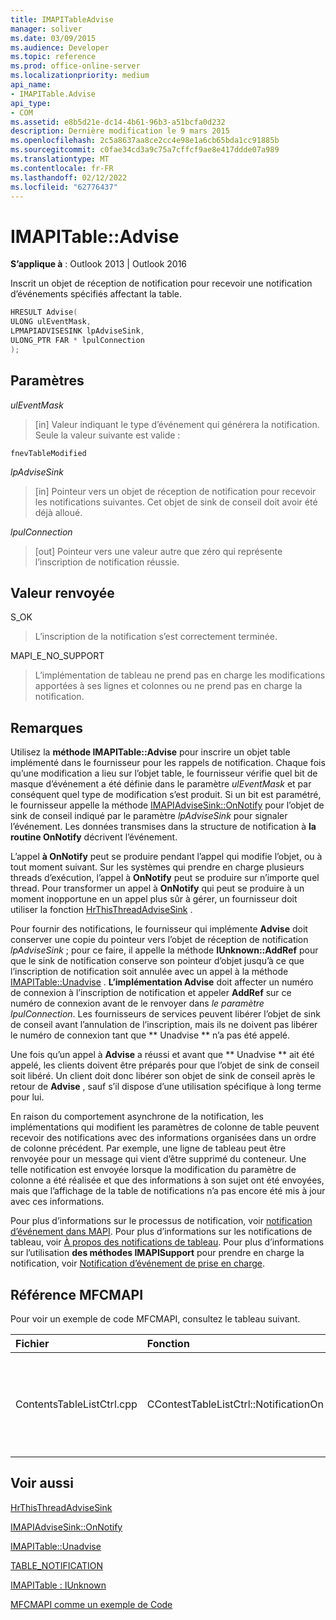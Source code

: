 ```yaml
---
title: IMAPITableAdvise
manager: soliver
ms.date: 03/09/2015
ms.audience: Developer
ms.topic: reference
ms.prod: office-online-server
ms.localizationpriority: medium
api_name:
- IMAPITable.Advise
api_type:
- COM
ms.assetid: e8b5d21e-dc14-4b61-96b3-a51bcfa0d232
description: Dernière modification le 9 mars 2015
ms.openlocfilehash: 2c5a8637aa8ce2cc4e98e1a6cb65bda1cc91885b
ms.sourcegitcommit: c0fae34cd3a9c75a7cffcf9ae8e417ddde07a989
ms.translationtype: MT
ms.contentlocale: fr-FR
ms.lasthandoff: 02/12/2022
ms.locfileid: "62776437"
---
```

# <a name="imapitableadvise"></a>IMAPITable::Advise

  
  
**S’applique à** : Outlook 2013 | Outlook 2016 
  
Inscrit un objet de réception de notification pour recevoir une notification d’événements spécifiés affectant la table.
  
```cpp
HRESULT Advise(
ULONG ulEventMask,
LPMAPIADVISESINK lpAdviseSink,
ULONG_PTR FAR * lpulConnection
);
```

## <a name="parameters"></a>Paramètres

 _ulEventMask_
  
> [in] Valeur indiquant le type d’événement qui générera la notification. Seule la valeur suivante est valide :
    
 `fnevTableModified`
  
 _lpAdviseSink_
  
> [in] Pointeur vers un objet de réception de notification pour recevoir les notifications suivantes. Cet objet de sink de conseil doit avoir été déjà alloué.
    
 _lpulConnection_
  
> [out] Pointeur vers une valeur autre que zéro qui représente l’inscription de notification réussie.
    
## <a name="return-value"></a>Valeur renvoyée

S_OK 
  
> L’inscription de la notification s’est correctement terminée.
    
MAPI_E_NO_SUPPORT 
  
> L’implémentation de tableau ne prend pas en charge les modifications apportées à ses lignes et colonnes ou ne prend pas en charge la notification.
    
## <a name="remarks"></a>Remarques

Utilisez la **méthode IMAPITable::Advise** pour inscrire un objet table implémenté dans le fournisseur pour les rappels de notification. Chaque fois qu’une modification a lieu sur l’objet table, le fournisseur vérifie quel bit de masque d’événement a été définie dans le paramètre _ulEventMask_ et par conséquent quel type de modification s’est produit. Si un bit est paramétré, le fournisseur appelle la méthode [IMAPIAdviseSink::OnNotify](imapiadvisesink-onnotify.md) pour l’objet de sink de conseil indiqué par le paramètre  _lpAdviseSink_ pour signaler l’événement. Les données transmises dans la structure de notification à **la routine OnNotify** décrivent l’événement. 
  
L’appel **à OnNotify** peut se produire pendant l’appel qui modifie l’objet, ou à tout moment suivant. Sur les systèmes qui prendre en charge plusieurs threads d’exécution, l’appel à **OnNotify** peut se produire sur n’importe quel thread. Pour transformer un appel à **OnNotify** qui peut se produire à un moment inopportune en un appel plus sûr à gérer, un fournisseur doit utiliser la fonction [HrThisThreadAdviseSink](hrthisthreadadvisesink.md) . 
  
Pour fournir des notifications, le fournisseur qui implémente **Advise** doit conserver une copie du pointeur vers l’objet de réception de notification  _lpAdviseSink_ ; pour ce faire, il appelle la méthode **IUnknown::AddRef** pour que le sink de notification conserve son pointeur d’objet jusqu’à ce que l’inscription de notification soit annulée avec un appel à la méthode [IMAPITable::Unadvise](imapitable-unadvise.md) . **L’implémentation Advise** doit affecter un numéro de connexion à l’inscription de notification et appeler **AddRef** sur ce numéro de connexion avant de le renvoyer dans _le paramètre lpulConnection_. Les fournisseurs de services peuvent libérer l’objet de sink de conseil avant l’annulation de l’inscription, mais ils ne doivent pas libérer le numéro de connexion tant que ** Unadvise ** n’a pas été appelé. 
  
Une fois qu’un appel à **Advise** a réussi et avant que ** Unadvise ** ait été appelé, les clients doivent être préparés pour que l’objet de sink de conseil soit libéré. Un client doit donc libérer son objet de sink de conseil après le retour de **Advise** , sauf s’il dispose d’une utilisation spécifique à long terme pour lui. 
  
En raison du comportement asynchrone de la notification, les implémentations qui modifient les paramètres de colonne de table peuvent recevoir des notifications avec des informations organisées dans un ordre de colonne précédent. Par exemple, une ligne de tableau peut être renvoyée pour un message qui vient d’être supprimé du conteneur. Une telle notification est envoyée lorsque la modification du paramètre de colonne a été réalisée et que des informations à son sujet ont été envoyées, mais que l’affichage de la table de notifications n’a pas encore été mis à jour avec ces informations.
  
Pour plus d’informations sur le processus de notification, voir [notification d’événement dans MAPI](event-notification-in-mapi.md). Pour plus d’informations sur les notifications de tableau, voir [À propos des notifications de tableau](about-table-notifications.md). Pour plus d’informations sur l’utilisation **des méthodes IMAPISupport** pour prendre en charge la notification, voir [Notification d’événement de prise en charge](supporting-event-notification.md).
  
## <a name="mfcmapi-reference"></a>Référence MFCMAPI

Pour voir un exemple de code MFCMAPI, consultez le tableau suivant.
  
|**Fichier**|**Fonction**|**Commentaire**|
|:-----|:-----|:-----|
|ContentsTableListCtrl.cpp  <br/> |CContestTableListCtrl::NotificationOn  <br/> |MFCMAPI utilise la **méthode IMAPITable::Advise** pour s’inscrire aux notifications afin de permettre à l’affichage tableau de rester à jour. |
   
## <a name="see-also"></a>Voir aussi



[HrThisThreadAdviseSink](hrthisthreadadvisesink.md)
  
[IMAPIAdviseSink::OnNotify](imapiadvisesink-onnotify.md)
  
[IMAPITable::Unadvise](imapitable-unadvise.md)
  
[TABLE_NOTIFICATION](table_notification.md)
  
[IMAPITable : IUnknown](imapitableiunknown.md)


[MFCMAPI comme un exemple de Code](mfcmapi-as-a-code-sample.md)

